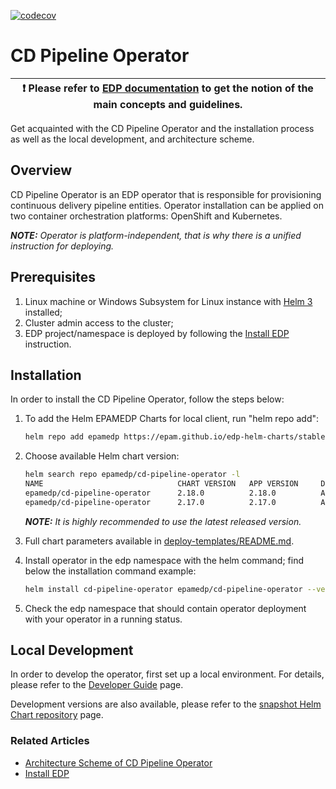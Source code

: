 [![codecov](https://codecov.io/gh/epam/edp-cd-pipeline-operator/branch/master/graph/badge.svg?token=T3XGW910VD)](https://codecov.io/gh/epam/edp-cd-pipeline-operator)

# CD Pipeline Operator

| :heavy_exclamation_mark: Please refer to [EDP documentation](https://epam.github.io/edp-install/) to get the notion of the main concepts and guidelines. |
| --- |

Get acquainted with the CD Pipeline Operator and the installation process as well as the local development, and architecture scheme.

## Overview

CD Pipeline Operator is an EDP operator that is responsible for provisioning continuous delivery pipeline entities. Operator installation can be applied on two container orchestration platforms: OpenShift and Kubernetes.

_**NOTE:** Operator is platform-independent, that is why there is a unified instruction for deploying._

## Prerequisites

1. Linux machine or Windows Subsystem for Linux instance with [Helm 3](https://helm.sh/docs/intro/install/) installed;
2. Cluster admin access to the cluster;
3. EDP project/namespace is deployed by following the [Install EDP](https://epam.github.io/edp-install/operator-guide/install-edp/) instruction.

## Installation

In order to install the CD Pipeline Operator, follow the steps below:

1. To add the Helm EPAMEDP Charts for local client, run "helm repo add":

     ```bash
     helm repo add epamedp https://epam.github.io/edp-helm-charts/stable
     ```

2. Choose available Helm chart version:

     ```bash
     helm search repo epamedp/cd-pipeline-operator -l
     NAME                              CHART VERSION   APP VERSION     DESCRIPTION
     epamedp/cd-pipeline-operator      2.18.0          2.18.0          A Helm chart for EDP CD Pipeline Operator
     epamedp/cd-pipeline-operator      2.17.0          2.17.0          A Helm chart for EDP CD Pipeline Operator
     ```

   _**NOTE:** It is highly recommended to use the latest released version._

3. Full chart parameters available in [deploy-templates/README.md](deploy-templates/README.md).

4. Install operator in the edp namespace with the helm command; find below the installation command example:

    ```bash
    helm install cd-pipeline-operator epamedp/cd-pipeline-operator --version <chart_version> --namespace edp --set name=cd-pipeline-operator --set global.platform=<platform_type>
    ```

5. Check the edp namespace that should contain operator deployment with your operator in a running status.

## Local Development

In order to develop the operator, first set up a local environment. For details, please refer to the [Developer Guide](https://epam.github.io/edp-install/developer-guide/local-development/) page.

Development versions are also available, please refer to the [snapshot Helm Chart repository](https://epam.github.io/edp-helm-charts/snapshot/) page.

### Related Articles

- [Architecture Scheme of CD Pipeline Operator](docs/arch.md)
- [Install EDP](https://epam.github.io/edp-install/operator-guide/install-edp/)
